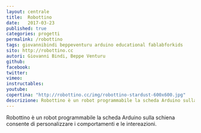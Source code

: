 ```yaml
---
layout: centrale
title:  Robottino
date:   2017-03-23
published: true
categories: progetti
permalink: /robottino
tags: giovannibindi beppeventuru arduino educational fablabforkids
sito: http://robottino.cc
autori: Giovanni Bindi, Beppe Venturu
github:
facebook:
twitter:
vimeo:
instructables:
youtube:
copertina: "http://robottino.cc/img/robottino-stardust-600x600.jpg"
descrizione: Robottino è un robot programmabile la scheda Arduino sulla schiena consente di personalizzare i comportamenti e le intereazioni.
---
```

Robottino è un robot programmabile la scheda Arduino sulla schiena consente di personalizzare i comportamenti e le intereazioni.